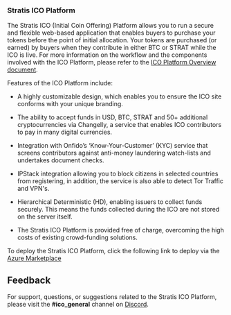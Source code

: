 ### Stratis ICO Platform
The Stratis ICO (Initial Coin Offering) Platform allows you to run a secure and flexible web-based application that enables buyers to purchase your tokens before the point of initial allocation. Your tokens are purchased (or earned) by buyers when they contribute in either BTC or STRAT while the ICO is live. For more information on the workflow and the components involved with the ICO Platform, please refer to the [ICO Platform Overview document](https://github.com/stratisproject/ICO-Platform/blob/master/Documentation/Stratis%20ICO%20Platform%20Overview.pdf).

Features of the ICO Platform include:

- A highly customizable design, which enables you to ensure the ICO site conforms with your unique branding.

- The ability to accept funds in USD, BTC, STRAT and 50+ additional cryptocurrencies via Changelly, a service that enables ICO contributors to pay in many digital currencies.

- Integration with Onfido’s ‘Know-Your-Customer’ (KYC) service that screens contributors against anti-money laundering watch-lists and undertakes document checks.

- IPStack integration allowing you to block citizens in selected countries from registering, in addition, the service is also able to detect Tor Traffic and VPN's.

- Hierarchical Deterministic (HD), enabling issuers to collect funds securely. This means the funds collected during the ICO are not stored on the server itself.

- The Stratis ICO Platform is provided free of charge, overcoming the high costs of existing crowd-funding solutions.

To deploy the Stratis ICO Platform, click the following link to deploy via the [Azure Marketplace](https://azuremarketplace.microsoft.com/en-us/marketplace/apps/stratis-group-ltd.stratis-ico-platform-windows?tab=Overview)

## Feedback
For support, questions, or suggestions related to the Stratis ICO Platform, please visit the **#ico_general** channel on [Discord](https://discord.gg/9tDyfZs).
